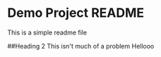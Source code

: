 # Demo Project README

This is a simple readme file

##Heading 2
This isn't much of a problem
Hellooo

